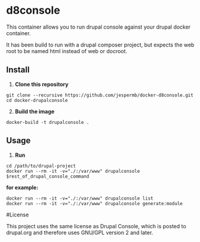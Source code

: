# d8console

This container allows you to run drupal console against your drupal docker container.

It has been build to run with a drupal composer project, but expects the web root to be named html instead of web or docroot.

## Install

1. **Clone this repository**

```
git clone --recursive https://github.com/jespermb/docker-d8console.git
cd docker-drupalconsole
```
    
2. **Build the image**

```
docker-build -t drupalconsole .
```

## Usage

1. **Run**

```
cd /path/to/drupal-project
docker run --rm -it -v="./:/var/www" drupalconsole $rest_of_drupal_console_command
```

**for example:**

```
docker run --rm -it -v="./:/var/www" drupalconsole list
docker run --rm -it -v="./:/var/www" drupalconsole generate:module
```

#License

This project uses the same license as Drupal Console, which is posted to drupal.org and therefore uses GNU/GPL version 2 and later.